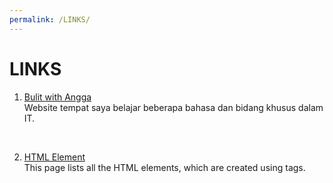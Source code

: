 ```yaml
---
permalink: /LINKS/
---
```

# LINKS
1. [Bulit with Angga](https://buildwithangga.com) <br>
Website tempat saya belajar beberapa bahasa dan bidang khusus dalam IT.
<br>

2. [HTML Element](https://developer.mozilla.org/en-US/docs/Web/HTML/Element) <br>
This page lists all the HTML elements, which are created using tags.
